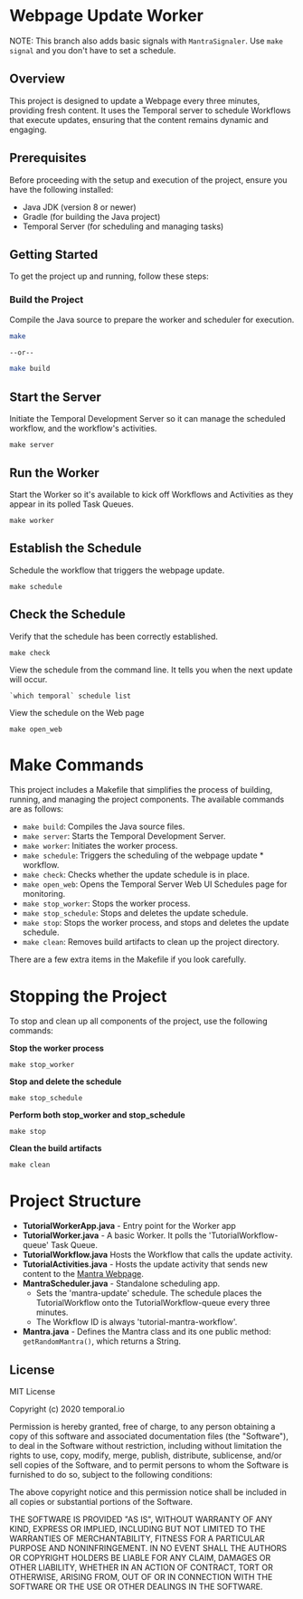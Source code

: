 # Webpage Update Worker

NOTE: This branch also adds basic signals with `MantraSignaler`. Use `make signal` and you don't have to set a schedule.

## Overview

This project is designed to update a Webpage every three minutes, providing fresh content. It uses the Temporal server to schedule Workflows that execute updates, ensuring that the content remains dynamic and engaging.

## Prerequisites

Before proceeding with the setup and execution of the project, ensure you have the following installed:

- Java JDK (version 8 or newer)
- Gradle (for building the Java project)
- Temporal Server (for scheduling and managing tasks)

## Getting Started

To get the project up and running, follow these steps:

### Build the Project

Compile the Java source to prepare the worker and scheduler for execution.

```bash
make

--or--

make build
```

## Start the Server

Initiate the Temporal Development Server so it can manage the scheduled workflow, and the workflow's activities.

```
make server
```

## Run the Worker

Start the Worker so it's available to kick off Workflows and Activities as they appear in its polled Task Queues.

```
make worker
```

## Establish the Schedule

Schedule the workflow that triggers the webpage update.

```
make schedule
```

## Check the Schedule

Verify that the schedule has been correctly established.

```
make check
```

View the schedule from the command line. It tells you when the next update will occur.

```
`which temporal` schedule list
```

View the schedule on the Web page

```
make open_web
```

# Make Commands

This project includes a Makefile that simplifies the process of building, running, and managing the project components. The available commands are as follows:

* `make build`: Compiles the Java source files.
* `make server`: Starts the Temporal Development Server.
* `make worker`: Initiates the worker process.
* `make schedule`: Triggers the scheduling of the webpage update * workflow.
* `make check`: Checks whether the update schedule is in place.
* `make open_web`: Opens the Temporal Server Web UI Schedules page for monitoring.
* `make stop_worker`: Stops the worker process.
* `make stop_schedule`: Stops and deletes the update schedule.
* `make stop`: Stops the worker process, and stops and deletes the update schedule.
* `make clean`: Removes build artifacts to clean up the project directory.

There are a few extra items in the Makefile if you look carefully.

# Stopping the Project

To stop and clean up all components of the project, use the following commands:

**Stop the worker process**

```
make stop_worker
```

**Stop and delete the schedule**

```
make stop_schedule
```

**Perform both stop\_worker and stop\_schedule**

```
make stop
```

**Clean the build artifacts**

```
make clean
```

# Project Structure

* **TutorialWorkerApp.java** - Entry point for the Worker app
* **TutorialWorker.java** - A basic Worker. It polls the 'TutorialWorkflow-queue' Task Queue.
* **TutorialWorkflow.java** Hosts the Workflow that calls the update activity.
* **TutorialActivities.java** - Hosts the update activity that sends new content to the [Mantra Webpage](http://146.190.45.234:8888).
* **MantraScheduler.java** - Standalone scheduling app. 
    * Sets the 'mantra-update' schedule. The schedule places the TutorialWorkflow onto the TutorialWorkflow-queue every three minutes. 
    * The Workflow ID is always 'tutorial-mantra-workflow'. 		
* **Mantra.java** - Defines the Mantra class and its one public method: `getRandomMantra()`, which returns a String.

## License

MIT License

Copyright (c) 2020 temporal.io

Permission is hereby granted, free of charge, to any person obtaining a copy
of this software and associated documentation files (the "Software"), to deal
in the Software without restriction, including without limitation the rights
to use, copy, modify, merge, publish, distribute, sublicense, and/or sell
copies of the Software, and to permit persons to whom the Software is
furnished to do so, subject to the following conditions:

The above copyright notice and this permission notice shall be included in all
copies or substantial portions of the Software.

THE SOFTWARE IS PROVIDED "AS IS", WITHOUT WARRANTY OF ANY KIND, EXPRESS OR
IMPLIED, INCLUDING BUT NOT LIMITED TO THE WARRANTIES OF MERCHANTABILITY,
FITNESS FOR A PARTICULAR PURPOSE AND NONINFRINGEMENT. IN NO EVENT SHALL THE
AUTHORS OR COPYRIGHT HOLDERS BE LIABLE FOR ANY CLAIM, DAMAGES OR OTHER
LIABILITY, WHETHER IN AN ACTION OF CONTRACT, TORT OR OTHERWISE, ARISING FROM,
OUT OF OR IN CONNECTION WITH THE SOFTWARE OR THE USE OR OTHER DEALINGS IN THE
SOFTWARE.
